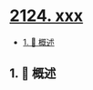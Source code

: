 # [2124. xxx](https://github.com/Tdahuyou/TNotes.leetcode/tree/main/notes/2124.%20xxx)

<!-- region:toc -->

- [1. 📝 概述](#1--概述)

<!-- endregion:toc -->

## 1. 📝 概述

